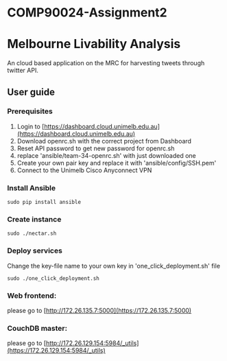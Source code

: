 # COMP90024-Assignment2
# Melbourne Livability Analysis

An cloud based application on the MRC for harvesting tweets through twitter API.

## User guide

### Prerequisites
1. Login to [https://dashboard.cloud.unimelb.edu.au](https://dashboard.cloud.unimelb.edu.au)
2. Download openrc.sh with the correct project from Dashboard
3. Reset API password to get new password for openrc.sh
4. replace 'ansible/team-34-openrc.sh' with just downloaded one
5. Create your own pair key and replace it with 'ansible/config/SSH.pem'
6. Connect to the Unimelb Cisco Anyconnect VPN


### Install Ansible

```
sudo pip install ansible
```
### Create instance

```
sudo ./nectar.sh
```
### Deploy services
Change the key-file name to your own key in 'one_click_deployment.sh' file

```
sudo ./one_click_deployment.sh
```
### Web frontend:
please go to [http://172.26.135.7:5000](https://172.26.135.7:5000)
### CouchDB master: 
please go to [http://172.26.129.154:5984/_utils](https://172.26.129.154:5984/_utils)
